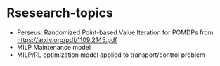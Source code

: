 # Rsesearch-topics



- Perseus: Randomized Point-based Value Iteration for POMDPs from https://arxiv.org/pdf/1109.2145.pdf
- MILP Maintenance model
- MILP/RL optimization model applied to transport/control problem
